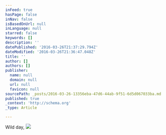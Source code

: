 ```yaml
---
inFeed: true
hasPage: false
inNav: false
isBasedOnUrl: null
inLanguage: null
starred: false
keywords: []
description: ''
datePublished: '2016-03-26T21:37:29.794Z'
dateModified: '2016-03-26T21:36:47.048Z'
title: ''
author: []
authors: []
publisher:
  name: null
  domain: null
  url: null
  favicon: null
sourcePath: _posts/2016-03-26-13356eba-47d6-44ab-9f51-6d5d067033ba.md
published: true
_context: 'http://schema.org'
_type: Article

---
```

Wild day, ![](https://the-grid-user-content.s3-us-west-2.amazonaws.com/5458c794-aaa9-4e23-98a0-c4bcc53691bb.jpg)